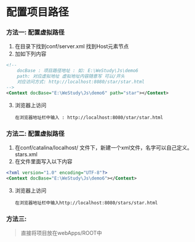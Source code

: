 # 配置项目路径

### 方法一: 配置虚拟路径

1. 在目录下找到conf/server.xml 找到Host元素节点
2. 加如下列内容

```xml
<!--
	docBase : 项目路径地址 : 如: E:\WeStudy\Js\demo6
	path: 对应虚拟地址 虚拟地址内容随意写 可以/开头
	对应访问方式: http://localhost:8080/star/star.html
-->
<Context docBase="E:\WeStudy\Js\demo6" path="star"></Context>
```

3. 浏览器上访问

   ```
   在浏览器地址栏中输入 : http://localhost:8080/star/star.html
   ```


### 方法二: 配置虚拟路径

1. 在conf/catalina/localhost/ 文件下，新建一个xml文件，名字可以自己定义。stars.xml
2. 在文件里面写入以下内容

```xml
<?xml version="1.0" encoding="UTF-8"?>
<Context docBase="E:\WeStudy\Js\demo6"></Context>
```

3. 浏览器上访问

   ```
   在浏览器地址栏中输入http://localhost:8080/stars/star.html
   ```

### 方法三:

> 直接将项目放在webApps/ROOT中